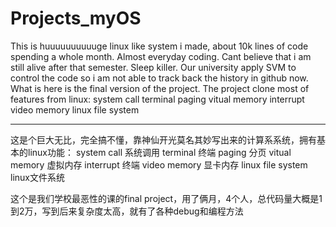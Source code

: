 # Projects_myOS
This is huuuuuuuuuuge linux like system i made, about 10k lines of code spending a whole month. Almost everyday coding.
Cant believe that i am still alive after that semester. Sleep killer. Our university apply SVM to control the code so 
i am not able to track back the history in github now. What is here is the final version of the project.
The project clone most of features from linux:
system call 
terminal 
paging 
vitual memory 
interrupt 
video memory 
linux file system

-------------------------------------------------------------------------------------
这是个巨大无比，完全搞不懂，靠神仙开光莫名其妙写出来的计算系系统，拥有基本的linux功能：
system call 系统调用
terminal 终端
paging 分页
vitual memory 虚拟内存
interrupt 终端
video memory 显卡内存
linux file system linux文件系统

这个是我们学校最恶性的课的final project，用了俩月，4个人，总代码量大概是1到2万，写到后来复杂度太高，就有了各种debug和编程方法

